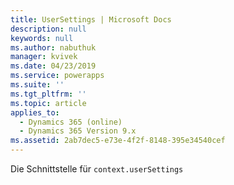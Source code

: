 ```yaml
---
title: UserSettings | Microsoft Docs
description: null
keywords: null
ms.author: nabuthuk
manager: kvivek
ms.date: 04/23/2019
ms.service: powerapps
ms.suite: ''
ms.tgt_pltfrm: ''
ms.topic: article
applies_to:
  - Dynamics 365 (online)
  - Dynamics 365 Version 9.x
ms.assetid: 2ab7dec5-e73e-4f2f-8148-395e34540cef
---
```

Die Schnittstelle für `context.userSettings`